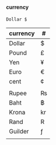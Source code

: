 #### currency
```
Dollar $
```

| currency 	| # 	|
|----------	|---	|
| Dollar   	| $ 	|
| Pound    	| £ 	|
| Yen      	| ¥  	|
| Euro     	| €  	|
| cent     	| ¢  	|
|          	|   	|
| Rupee    	| ₨  	|
| Baht     	| ฿  	|
| Krona    	| kr 	|
| Rand     	| R 	|
| Guilder  	| ƒ  	|
|          	|   	|
